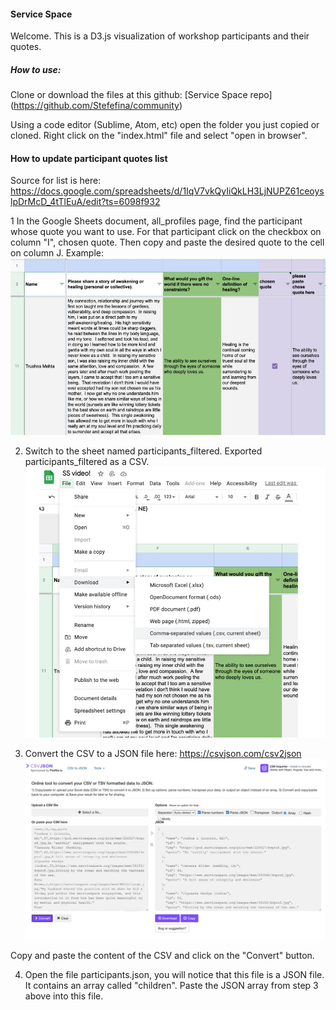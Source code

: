 #### Service Space

Welcome. This is a D3.js visualization of workshop participants and their quotes.

##### How to use:

Clone or download the files at this github: [Service Space repo] (https://github.com/Stefefina/community)

Using a code editor (Sublime, Atom, etc) open the folder you just copied or cloned. Right click on the "index.html" file and select "open in browser".

#### How to update participant quotes list

Source for list is here: https://docs.google.com/spreadsheets/d/1IqV7vkQyIiQkLH3LjNUPZ61ceoyslpDrMcD_4tTlEuA/edit?ts=6098f932

1 In the Google Sheets document, all_profiles page, find the participant whose quote you want to use.
For that participant click on the checkbox on column "I", chosen quote.
Then copy and paste the desired quote to the cell on column J.
Example:
![Select participant quote](/documentation/select-quote.jpg "Select quote")

2) Switch to the sheet named participants_filtered.
 Exported participants_filtered as a CSV.
 ![Export quotes](/documentation/export-quotes.jpg "Export quotes")

3) Convert the CSV to a JSON file here: https://csvjson.com/csv2json
![Convert CSV to JSON](/documentation/csv-to-json.jpg "Convert CSV to JSON")

Copy and paste the content of the CSV and click on the "Convert" button.

4) Open the file participants.json, you will notice that this file is a JSON file. It contains an array called "children".
Paste the JSON array from step 3 above into this file.


